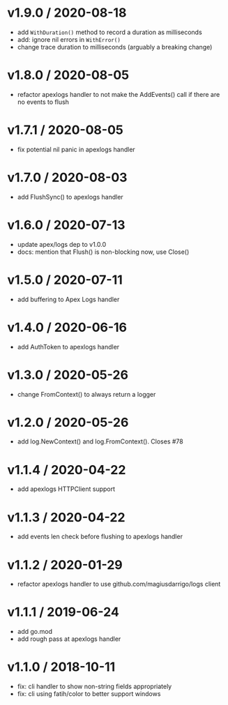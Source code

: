 
v1.9.0 / 2020-08-18
===================

  * add `WithDuration()` method to record a duration as milliseconds
  * add: ignore nil errors in `WithError()`
  * change trace duration to milliseconds (arguably a breaking change)

v1.8.0 / 2020-08-05
===================

  * refactor apexlogs handler to not make the AddEvents() call if there are no events to flush

v1.7.1 / 2020-08-05
===================

  * fix potential nil panic in apexlogs handler

v1.7.0 / 2020-08-03
===================

  * add FlushSync() to apexlogs handler

v1.6.0 / 2020-07-13
===================

  * update apex/logs dep to v1.0.0
  * docs: mention that Flush() is non-blocking now, use Close()

v1.5.0 / 2020-07-11
===================

  * add buffering to Apex Logs handler

v1.4.0 / 2020-06-16
===================

  * add AuthToken to apexlogs handler

v1.3.0 / 2020-05-26
===================

  * change FromContext() to always return a logger

v1.2.0 / 2020-05-26
===================

  * add log.NewContext() and log.FromContext(). Closes #78

v1.1.4 / 2020-04-22
===================

  * add apexlogs HTTPClient support

v1.1.3 / 2020-04-22
===================

  * add events len check before flushing to apexlogs handler

v1.1.2 / 2020-01-29
===================

  * refactor apexlogs handler to use github.com/magiusdarrigo/logs client

v1.1.1 / 2019-06-24
===================

  * add go.mod
  * add rough pass at apexlogs handler

v1.1.0 / 2018-10-11
===================

  * fix: cli handler to show non-string fields appropriately
  * fix: cli using fatih/color to better support windows

